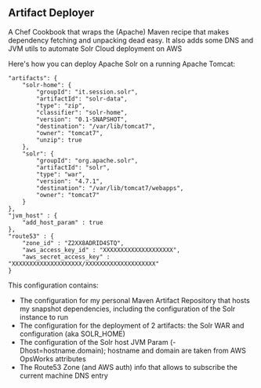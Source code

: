 Artifact Deployer
---

A Chef Cookbook that wraps the (Apache) Maven recipe that makes dependency fetching and unpacking dead easy.
It also adds some DNS and JVM utils to automate Solr Cloud deployment on AWS

Here's how you can deploy Apache Solr on a running Apache Tomcat:

```
"artifacts": {
    "solr-home": {
        "groupId": "it.session.solr",
        "artifactId": "solr-data",
        "type": "zip",
        "classifier": "solr-home",
        "version": "0.1-SNAPSHOT",
        "destination": "/var/lib/tomcat7",
        "owner": "tomcat7",
        "unzip": true
    },
    "solr": {
        "groupId": "org.apache.solr",
        "artifactId": "solr",
        "type": "war",
        "version": "4.7.1",
        "destination": "/var/lib/tomcat7/webapps",
        "owner": "tomcat7"
    }
},
"jvm_host" : {
    "add_host_param" : true
},
"route53" : {
    "zone_id" : "Z2XX8ADRID4STQ",
    "aws_access_key_id" : "XXXXXXXXXXXXXXXXXXXX",
    "aws_secret_access_key" : "XXXXXXXXXXXXXXXXXXXX/XXXXXXXXXXXXXXXXXXXX"
}
```

This configuration contains:
- The configuration for my personal Maven Artifact Repository that hosts my snapshot dependencies, including the configuration of the Solr instance to run
- The configuration for the deployment of 2 artifacts: the Solr WAR and configuration (aka SOLR_HOME)
- The configuration of the Solr host JVM Param (-Dhost=hostname.domain); hostname and domain are taken from AWS OpsWorks attributes
- The Route53 Zone (and AWS auth) info that allows to subscribe the current machine DNS entry